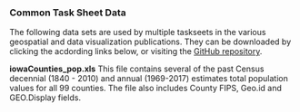 ### Common Task Sheet Data
The following data sets are used by multiple taskseets in the various geospatial and data visualization publications. They can be downloaded by clicking the acdording links below, or visiting the [GitHub repository](https://github.com/ISUEOGTP/GISTaskSheets/tree/master/Data).


**iowaCounties_pop.xls**
This file contains several of the past Census decennial (1840 - 2010) and annual (1969-2017) estimates total population values for all 99 counties. The file also includes County FIPS, Geo.id and GEO.Display fields.


